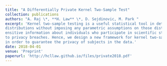 ```yaml
---
title: "A Differentially Private Kernel Two-Sample Test"
collection: publications
authors: "A. Raj \*, **H. Law** \*, D. Sejdinovic, M. Park "
excerpt: 'Kernel two-sample testing is a useful statistical tool in determining whether data samples arise from different 
distributions without imposing any parametric assumptions on those distributions. However, raw data samples can expose 
ensitive information about individuals who participate in scientific studies, which makes the current tests vulnerable 
to privacy breaches. Hence, we design a new framework for kernel two-sample testing conforming to differential privacy constraints, 
in order to guarantee the privacy of subjects in the data.'
date: 2018-04-01
venue: 'Preprint'
paperurl: 'http://hcllaw.github.io/files/private2018.pdf'
---
```


